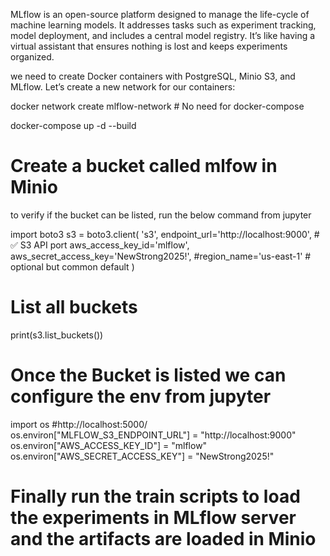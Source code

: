 MLflow is an open-source platform designed to manage the life-cycle of machine learning models. It addresses tasks such as experiment tracking, model deployment, and includes a central model registry. It’s like having a virtual assistant that ensures nothing is lost and keeps experiments organized.

we need to create Docker containers with PostgreSQL, Minio S3, and MLflow.
Let’s create a new network for our containers:

docker network create mlflow-network  #  No need for docker-compose 

docker-compose up -d --build

# Create a bucket called mlfow in Minio 
to verify if the bucket can be listed, run the below command from jupyter

import boto3
s3 = boto3.client(
    's3',
    endpoint_url='http://localhost:9000',  # ✅ S3 API port
    aws_access_key_id='mlflow',
    aws_secret_access_key='NewStrong2025!',
    #region_name='us-east-1'  # optional but common default
)

# List all buckets
print(s3.list_buckets())

# Once the Bucket is listed we can configure the env from jupyter 
import os
#http://localhost:5000/
os.environ["MLFLOW_S3_ENDPOINT_URL"] = "http://localhost:9000"
os.environ["AWS_ACCESS_KEY_ID"] = "mlflow"
os.environ["AWS_SECRET_ACCESS_KEY"] = "NewStrong2025!"

# Finally run the train scripts to load the experiments in MLflow server and the artifacts are loaded in Minio
